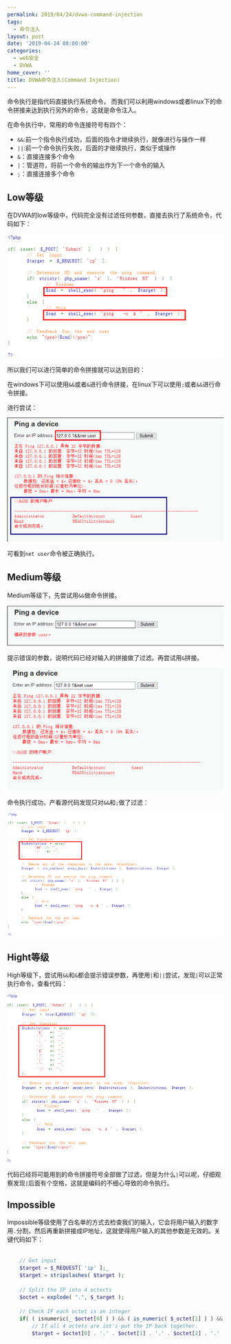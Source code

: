 ```yaml
---
permalink: 2019/04/24/dvwa-command-injection
tags:
  - 命令注入
layout: post
date: '2019-04-24 08:00:00'
categories:
  - web安全
  - DVWA
home_cover: ''
title: DVWA命令注入(Command Injection)
---
```


命令执行是指代码直接执行系统命令， 而我们可以利用windows或者linux下的命令拼接来达到执行另外的命令，这就是命令注入。


在命令执行中，常用的命令连接符号有四个：

- `&&`:前一个指令执行成功，后面的指令才继续执行，就像进行与操作一样
- `||`:前一个命令执行失败，后面的才继续执行，类似于或操作
- `&`：直接连接多个命令
- `|`：管道符，将前一个命令的输出作为下一个命令的输入
- `;`：直接连接多个命令

## Low等级


在DVWA的low等级中，代码完全没有过滤任何参数，直接去执行了系统命令，代码如下：


![20190424231902.png](../post_images/54dec6f9a5d835af4daee72f8bdb0c64.png)


所以我们可以进行简单的命令拼接就可以达到目的：


在windows下可以使用`&&`或者`&`进行命令拼接，在linux下可以使用`;`或者`&&`进行命令拼接。


进行尝试：


![20190424232432.png](../post_images/a2fecbed72e0f614461f8d6fd60d4f05.png)


可看到`net user`命令被正确执行。


## Medium等级


Medium等级下，先尝试用`&&`做命令拼接。


![20190425212427.png](../post_images/889597c071f0a18eef9b8bad09eb8675.png)


提示错误的参数，说明代码已经对输入的拼接做了过滤。再尝试用`&`拼接。


![20190425212623.png](../post_images/68fb35c0fe1218f29e1b5228a0bd70de.png)


命令执行成功，产看源代码发现只对`&&`和`;`做了过滤：


![20190425212721.png](../post_images/f672136601209fdedb795f313a86bbf6.png)


## Hight等级


High等级下，尝试用`&&`和`&`都会提示错误参数，再使用`|`和`||`尝试，发现`|`可以正常执行命令，查看代码：


![20190425213234.png](../post_images/5fce208983425864d49d4e4717e8d39d.png)


代码已经将可能用到的命令拼接符号全部做了过滤，但是为什么`|`可以呢，仔细观察发现`|`后面有个空格，这就是编码的不细心导致的命令执行。


## Impossible


Impossible等级使用了白名单的方式去检查我们的输入，它会将用户输入的数字用`.`分割，然后再重新拼接成IP地址，这就使得用户输入的其他参数是无效的。关键代码如下：


```php

    // Get input
    $target = $_REQUEST[ 'ip' ];_
    $target = stripslashes( $target );

    // Split the IP into 4 octects
    $octet = explode( ".", $_target );

    // Check IF each octet is an integer
    if( ( isnumeric(_ $octet[0] ) ) && ( is_numeric( $_octet[1] ) ) && ( isnumeric(_ $octet[2] ) ) && ( is_numeric( $octet[3] ) ) && ( sizeof( $octet ) == 4 ) ) {
        // If all 4 octets are int's put the IP back together.
        $target = $octet[0] . '.' . $octet[1] . '.' . $octet[2] . '.' . $octet[3];



```

